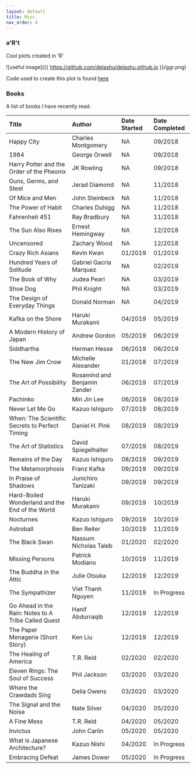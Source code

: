 ```yaml
---
layout: default
title: Misc.
nav_order: 4
---
```


### a'R't

Cool plots created in 'R'  

![useful image]({{ https://github.com/delashu/delashu.github.io }}/ggr.png)

Code used to create this plot is found [here](https://github.com/delashu/aRt/blob/master/graph_art.R)


### Books 

A list of books I have recently read.


| Title        | Author            | Date Started | Date Completed |
|:-------------|:------------------|:-------------|:---------------|
| Happy City            | Charles Montgomery | NA         | 09/2018           |
| 1984 | George Orwell   | NA         | 09/2018           |
| Harry Potter and the Order of the Pheonix           | JK Rowling      | NA          | 09/2018           |
| Guns, Germs, and Steel           | Jerad Diamond | NA        | 11/2018           |
| Of Mice and Men | John Steinbeck   | NA         | 11/2018           |
| The Power of Habit | Charles Duhigg   | NA         | 11/2018           |
| Fahrenheit 451 | Ray Bradbury   | NA         | 11/2018           |
| The Sun Also Rises | Ernest Hemingway   | NA         | 12/2018           |
| Uncensored | Zachary Wood   | NA         | 12/2018           |
| Crazy Rich Asians | Kevin Kwan   | 01/2019         | 01/2019           |
| Hundred Years of Solitude | Gabriel Gacria Marquez   | NA         | 02/2019           |
| The Book of Why | Judea Pearl  | NA         | 03/2019           |
| Shoe Dog | Phil Knight   | NA         | 03/2019           |
| The Design of Everyday Things | Donald Norman   | NA         | 04/2019           |
| Kafka on the Shore | Haruki Murakami   | 04/2019         | 05/2019           |
| A Modern History of Japan | Andrew Gordon   | 05/2019         | 06/2019           |
| Siddhartha | Herman Hesse   | 06/2019         | 06/2019           |
| The New Jim Crow | Michelle Alexander   | 01/2018         | 07/2019           |
| The Art of Possibility | Rosamind and Benjamin Zander   | 06/2019         | 07/2019           |
| Pachinko | Min Jin Lee   | 06/2019         | 08/2019           |
| Never Let Me Go | Kazuo Ishiguro   | 07/2019         | 08/2019           |
| When: The Scientific Secrets to Perfect Timing | Daniel H. Pink   | 08/2019         | 08/2019           |
| The Art of Statistics | David Spiegelhalter   | 07/2019         | 08/2019           |
| Remains of the Day | Kazuo Ishiguro   | 08/2019         | 09/2019           |
| The Metamorphosis | Franz Kafka   | 09/2019         | 09/2019           |
| In Praise of Shadows | Junichiro Tanizaki   | 09/2019         | 09/2019           |
| Hard-Boiled Wonderland and the End of the World | Haruki Murakami   | 09/2019         | 10/2019           |
| Nocturnes | Kazuo Ishiguro   | 09/2019         | 10/2019           |
| Astroball | Ben Reiter   | 10/2019         | 11/2019           |
| The Black Swan | Nassum Nicholas Taleb   | 01/2020         | 02/2020           |
| Missing Persons | Patrick Modiano   | 10/2019         | 11/2019           |
| The Buddha in the Attic | Julie Otsuka   | 12/2019         | 12/2019           |
| The Sympathizer | Viet Thanh Nguyen   | 11/2019         | In Progress           |
| Go Ahead in the Rain: Notes to A Tribe Called Quest |  Hanif Abdurraqib   | 12/2019         | 12/2019           |
| The Paper Menagerie (Short Story) |  Ken Liu   | 12/2019         | 12/2019           |
| The Healing of America |  T.R. Reid   | 02/2020         | 02/2020           |
| Eleven Rings: The Soul of Success |  Phil Jackson   | 03/2020         | 03/2020           |
| Where the Crawdads Sing |  Delia Owens   | 03/2020         | 03/2020           |
| The Signal and the Noise |  Nate Silver   | 04/2020         | 05/2020           |
| A Fine Mess |  T.R. Reid   | 04/2020         | 05/2020           |
| Invictus |  John Carlin   | 05/2020         | 05/2020           |
| What is Japanese Architecture? |  Kazuo Nishi   | 04/2020         | In Progress           |
| Embracing Defeat |  James Dower   | 05/2020         | In Progress           |
